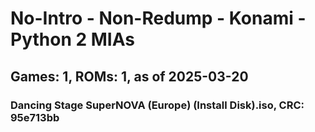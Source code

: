 # No-Intro - Non-Redump - Konami - Python 2 MIAs
## Games: 1, ROMs: 1, as of 2025-03-20

### Dancing Stage SuperNOVA (Europe) (Install Disk).iso, CRC: 95e713bb
